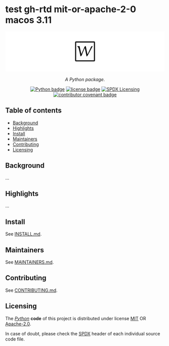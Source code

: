 <!--
SPDX-FileCopyrightText: © 2025 Romain Brault <mail@romainbrault.com>

SPDX-License-Identifier: MIT OR Apache-2.0
-->

# test gh-rtd mit-or-apache-2-0 macos 3.11

![test gh-rtd mit-or-apache-2-0 macos 3.11 banner](docs/_static/banner.svg)
<div align="center">
    <p>
        <em>
            A Python package.
        </em>
    </p>
    <p>
        <a href="https://www.python.org/"><img alt="Python badge" src="https://img.shields.io/badge/Python->=3.11-306998.svg?logo=Python&logoColor=ffd43b"/></a>
        <a href="https://spdx.org/licenses"><img alt="license badge" src="https://img.shields.io/badge/📝_License-MIT OR Apache--2.0-4CAF50.svg"/></a>
        <a href="https://spdx.dev/learn/areas-of-interest/licensing/"><img alt="SPDX Licensing" src="https://img.shields.io/badge/SPDX-licensing-0080FF.svg?logo=SPDX"/></a>
        <a href="https://www.contributor-covenant.org/version/2/1/code_of_conduct/"><img alt="contributor covenant badge" src="https://img.shields.io/badge/Contributor_Covenant-2.1-4BAAAA.svg?logo=contributorcovenant"/></a>
    </p>
</div>

## Table of contents

- [Background](#background)
- [Highlights](#highlights)
- [Install](#install)
- [Maintainers](#maintainers)
- [Contributing](#contributing)
- [Licensing](#licensing)

## Background

...

## Highlights

...

## Install

See [INSTALL.md](INSTALL.md).

## Maintainers

See [MAINTAINERS.md](MAINTAINERS.md).

## Contributing

See [CONTRIBUTING.md](CONTRIBUTING.md).

## Licensing

The _[Python]_ **code** of this project is distributed under license [MIT](https://spdx.org/licenses/MIT) OR [Apache-2.0](https://spdx.org/licenses/Apache-2.0).

In case of doubt, please check the [SPDX] header of each individual source code file.

[Python]: https://www.python.org/
[SPDX]: https://spdx.dev/
[REUSE]: https://reuse.software/
